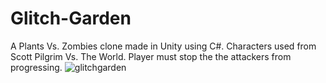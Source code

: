 # Glitch-Garden
A Plants Vs. Zombies clone made in Unity using C#. Characters used from Scott Pilgrim Vs. The World. Player must stop the the attackers from progressing.
![glitchgarden](https://user-images.githubusercontent.com/22461718/46555565-b9657200-c8b1-11e8-919d-e0ad23458424.PNG)
